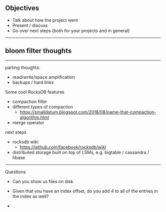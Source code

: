 ## Objectives

- Talk about how the project went
- Present / discuss
- Go over next steps (both for your projects and in general)

---

bloom filter thoughts
- 

---

parting thoughts:
- read/write/space amplification
- backups / hard links

Some cool RocksDB features
- compaction filter
- different types of compaction
	- https://smalldatum.blogspot.com/2018/08/name-that-compaction-algorithm.html
- merge operator

next steps
- rocksdb wiki
	- https://github.com/facebook/rocksdb/wiki
- distributed storage built on top of LSMs, e.g. bigtable / cassandra / hbase

---

Questions
- Can you show us files on disk
- Given that you have an index offset, do you add 4 to all of the entries in the index as well?

- 